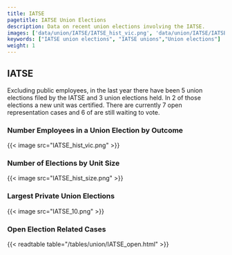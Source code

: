 ```yaml
---
title: IATSE
pagetitle: IATSE Union Elections
description: Data on recent union elections involving the IATSE.
images: ['data/union/IATSE/IATSE_hist_vic.png', 'data/union/IATSE/IATSE_hist_size.png', 'data/union/IATSE/IATSE_10.png']
keywords: ["IATSE union elections", "IATSE unions","Union elections"]
weight: 1
---
```

##  IATSE

Excluding public employees, in the last year there have been 5 union elections filed by the IATSE and 3 union elections held. In 2 of those elections a new unit was certified. There are currently 7 open representation cases and 6 of are still waiting to vote.

### Number Employees in a Union Election by Outcome
{{< image src="IATSE_hist_vic.png" >}}

### Number of Elections by Unit Size
{{< image src="IATSE_hist_size.png" >}}

### Largest Private Union Elections
{{< image src="IATSE_10.png" >}}

### Open Election Related Cases
{{< readtable table="/tables/union/IATSE_open.html" >}}

